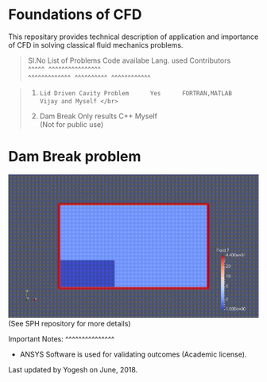# Foundations of CFD </br>


This repositary provides technical description of application and importance of CFD in solving classical fluid mechanics problems.</br>

>Sl.No 	List of Problems	Code availabe	Lang. used	Contributors	</br>
>^^^^^ &nbsp;^^^^^^^^^^^^^^^^ &nbsp;&nbsp;&nbsp;&nbsp;&nbsp;&nbsp; &nbsp; &nbsp; &nbsp;&nbsp;&nbsp;&nbsp;&nbsp;&nbsp;&nbsp;&nbsp;&nbsp;&nbsp; ^^^^^^^^^^^^^&nbsp;&nbsp;^^^^^^^^^^&nbsp;&nbsp;^^^^^^^^^^^^

>1)  	Lid Driven Cavity Problem      Yes		FORTRAN,MATLAB	 Vijay and Myself </br>
>2)	Dam Break		    Only results		C++	    Myself </br>
				 (Not for public use)    
				     
# Dam Break problem 
![demo](DamBreak.gif) 			     
(See SPH repository for more details)			    
      	   

Important Notes:
^^^^^^^^^^^^^^^
* ANSYS Software is used for validating outcomes (Academic license).

Last updated by Yogesh on June, 2018.















	





